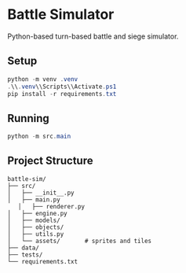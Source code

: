 # Battle Simulator

Python-based turn-based battle and siege simulator.

## Setup
```powershell
python -m venv .venv
.\\.venv\\Scripts\\Activate.ps1
pip install -r requirements.txt
```

## Running
```powershell
python -m src.main
```

## Project Structure
```
battle-sim/
├── src/
│   ├── __init__.py
│   ├── main.py
   │   ├── renderer.py
│   ├── engine.py
│   ├── models/
│   ├── objects/
│   ├── utils.py
│   └── assets/       # sprites and tiles
├── data/
├── tests/
└── requirements.txt
```

